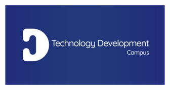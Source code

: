<div class="center">
<a href="http://campustd.mx"><img src="https://github.com/Campus-TD/.github/blob/main/background.jpg"></img></a>
</div>

